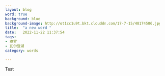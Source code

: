 ```yaml
---
layout: blog
word: true
background: blue
background-image: http://ot1cc1u9t.bkt.clouddn.com/17-7-15/48174506.jpg
title:  "a new word "
date:   2022-11-22 11:37:54
tags:
- 梭罗
- 瓦尔登湖
category: words

---
```

 
Test